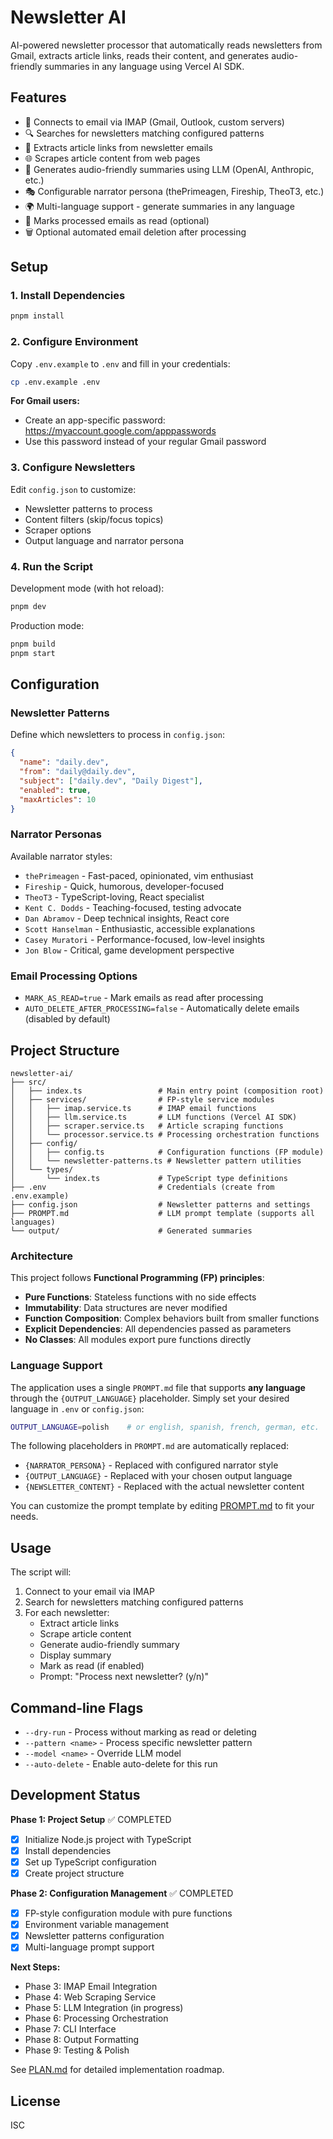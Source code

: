 # Newsletter AI

AI-powered newsletter processor that automatically reads newsletters from Gmail, extracts article links, reads their content, and generates audio-friendly summaries in any language using Vercel AI SDK.

## Features

- 📧 Connects to email via IMAP (Gmail, Outlook, custom servers)
- 🔍 Searches for newsletters matching configured patterns
- 🔗 Extracts article links from newsletter emails
- 🌐 Scrapes article content from web pages
- 🤖 Generates audio-friendly summaries using LLM (OpenAI, Anthropic, etc.)
- 🎭 Configurable narrator persona (thePrimeagen, Fireship, TheoT3, etc.)
- 🌍 Multi-language support - generate summaries in any language
- 📝 Marks processed emails as read (optional)
- 🗑️ Optional automated email deletion after processing

## Setup

### 1. Install Dependencies

```bash
pnpm install
```

### 2. Configure Environment

Copy `.env.example` to `.env` and fill in your credentials:

```bash
cp .env.example .env
```

**For Gmail users:**
- Create an app-specific password: https://myaccount.google.com/apppasswords
- Use this password instead of your regular Gmail password

### 3. Configure Newsletters

Edit `config.json` to customize:
- Newsletter patterns to process
- Content filters (skip/focus topics)
- Scraper options
- Output language and narrator persona

### 4. Run the Script

Development mode (with hot reload):
```bash
pnpm dev
```

Production mode:
```bash
pnpm build
pnpm start
```

## Configuration

### Newsletter Patterns

Define which newsletters to process in `config.json`:

```json
{
  "name": "daily.dev",
  "from": "daily@daily.dev",
  "subject": ["daily.dev", "Daily Digest"],
  "enabled": true,
  "maxArticles": 10
}
```

### Narrator Personas

Available narrator styles:
- `thePrimeagen` - Fast-paced, opinionated, vim enthusiast
- `Fireship` - Quick, humorous, developer-focused
- `TheoT3` - TypeScript-loving, React specialist
- `Kent C. Dodds` - Teaching-focused, testing advocate
- `Dan Abramov` - Deep technical insights, React core
- `Scott Hanselman` - Enthusiastic, accessible explanations
- `Casey Muratori` - Performance-focused, low-level insights
- `Jon Blow` - Critical, game development perspective

### Email Processing Options

- `MARK_AS_READ=true` - Mark emails as read after processing
- `AUTO_DELETE_AFTER_PROCESSING=false` - Automatically delete emails (disabled by default)

## Project Structure

```
newsletter-ai/
├── src/
│   ├── index.ts                 # Main entry point (composition root)
│   ├── services/                # FP-style service modules
│   │   ├── imap.service.ts      # IMAP email functions
│   │   ├── llm.service.ts       # LLM functions (Vercel AI SDK)
│   │   ├── scraper.service.ts   # Article scraping functions
│   │   └── processor.service.ts # Processing orchestration functions
│   ├── config/
│   │   ├── config.ts            # Configuration functions (FP module)
│   │   └── newsletter-patterns.ts # Newsletter pattern utilities
│   └── types/
│       └── index.ts             # TypeScript type definitions
├── .env                         # Credentials (create from .env.example)
├── config.json                  # Newsletter patterns and settings
├── PROMPT.md                    # LLM prompt template (supports all languages)
└── output/                      # Generated summaries
```

### Architecture

This project follows **Functional Programming (FP) principles**:
- **Pure Functions**: Stateless functions with no side effects
- **Immutability**: Data structures are never modified
- **Function Composition**: Complex behaviors built from smaller functions
- **Explicit Dependencies**: All dependencies passed as parameters
- **No Classes**: All modules export pure functions directly

### Language Support

The application uses a single `PROMPT.md` file that supports **any language** through the `{OUTPUT_LANGUAGE}` placeholder. Simply set your desired language in `.env` or `config.json`:

```bash
OUTPUT_LANGUAGE=polish    # or english, spanish, french, german, etc.
```

The following placeholders in `PROMPT.md` are automatically replaced:
- `{NARRATOR_PERSONA}` - Replaced with configured narrator style
- `{OUTPUT_LANGUAGE}` - Replaced with your chosen output language
- `{NEWSLETTER_CONTENT}` - Replaced with the actual newsletter content

You can customize the prompt template by editing [PROMPT.md](PROMPT.md) to fit your needs.

## Usage

The script will:
1. Connect to your email via IMAP
2. Search for newsletters matching configured patterns
3. For each newsletter:
   - Extract article links
   - Scrape article content
   - Generate audio-friendly summary
   - Display summary
   - Mark as read (if enabled)
   - Prompt: "Process next newsletter? (y/n)"

## Command-line Flags

- `--dry-run` - Process without marking as read or deleting
- `--pattern <name>` - Process specific newsletter pattern
- `--model <name>` - Override LLM model
- `--auto-delete` - Enable auto-delete for this run

## Development Status

**Phase 1: Project Setup** ✅ COMPLETED
- [x] Initialize Node.js project with TypeScript
- [x] Install dependencies
- [x] Set up TypeScript configuration
- [x] Create project structure

**Phase 2: Configuration Management** ✅ COMPLETED
- [x] FP-style configuration module with pure functions
- [x] Environment variable management
- [x] Newsletter patterns configuration
- [x] Multi-language prompt support

**Next Steps:**
- Phase 3: IMAP Email Integration
- Phase 4: Web Scraping Service
- Phase 5: LLM Integration (in progress)
- Phase 6: Processing Orchestration
- Phase 7: CLI Interface
- Phase 8: Output Formatting
- Phase 9: Testing & Polish

See [PLAN.md](PLAN.md) for detailed implementation roadmap.

## License

ISC
